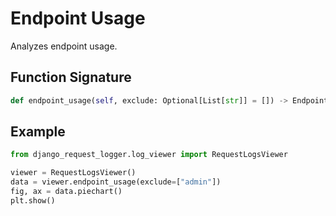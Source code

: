 # Endpoint Usage

Analyzes endpoint usage.

## Function Signature

```python
def endpoint_usage(self, exclude: Optional[List[str]] = []) -> EndpointUsageData:
```

## Example

```python
from django_request_logger.log_viewer import RequestLogsViewer

viewer = RequestLogsViewer()
data = viewer.endpoint_usage(exclude=["admin"])
fig, ax = data.piechart()
plt.show()
```
